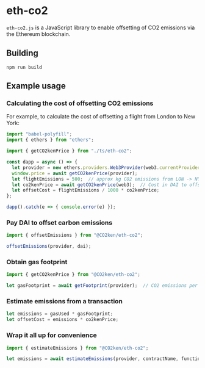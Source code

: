 # eth-co2

`eth-co2.js` is a JavaScript library to enable offsetting of CO2 emissions via
the Ethereum blockchain.

## Building

    npm run build

## Example usage

### Calculating the cost of offsetting CO2 emissions

For example, to calculate the cost of offsetting a flight from London to New York:

```javascript
import "babel-polyfill";
import { ethers } from "ethers";

import { getCO2kenPrice } from "./ts/eth-co2";

const dapp = async () => {
  let provider = new ethers.providers.Web3Provider(web3.currentProvider);
  window.price = await getCO2kenPrice(provider);
  let flightEmissions = 500;  // approx kg CO2 emissions from LON -> NYC flight
  let co2kenPrice = await getCO2kenPrice(web3);  // Cost in DAI to offset 1 ton of CO2
  let offsetCost = flightEmissions / 1000 * co2kenPrice;
};

dapp().catch(e => { console.error(e) });

```

### Pay DAI to offset carbon emissions

```javascript
import { offsetEmissions } from "@CO2ken/eth-co2";

offsetEmissions(provider, dai);

```

### Obtain gas footprint


```javascript
import { getCO2kenPrice } from "@CO2ken/eth-co2";

let gasFootprint = await getFootprint(provider);  // CO2 emissions per gas
```


### Estimate emissions from a transaction

```javascript
let emissions = gasUsed * gasFootprint;
let offsetCost = emissions * co2kenPrice;
```

### Wrap it all up for convenience

```javascript
import { estimateEmissions } from "@CO2ken/eth-co2";

let emissions = await estimateEmissions(provider, contractName, functionName);


```

